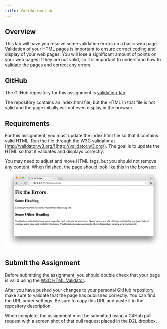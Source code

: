 ```yaml
---
title: Validation Lab
---
```


## Overview
This lab will have you resolve some validation errors on a basic web page.  Validation of your HTML pages is important to ensure correct coding and display of your web pages. You will lose a significant amount of points on your web pages if they are not valid, so it is important to understand how to validate the pages and correct any errors.

## GitHub
The GitHub repository for this assignment is [validation-lab](https://github.com/htc-ccis1301/validation-lab).

The repository contains an index.html file, but the HTML in that file is not valid and the page initially will not even display in the browser.

## Requirements
For this assignment, you must update the index.html file so that it contains valid HTML.  Run the file through the W3C validator at [http://validator.w3.org/](http://validator.w3.org/). The goal is to update the HTML so that it validates and displays correctly.

You may need to adjust and move HTML tags, but you should not remove any content.  When finished, the page should look like this in the browser:
<img src="../assets/images/validation-lab-page.png" alt="View of final Validation Lab page in browser.">

## Submit the Assignment
Before submitting the assignment, you should double check that your page is valid using the [W3C HTML Validator](http://validator.w3.org/).  

After you have pushed your changes to your personal GitHub repository, make sure to validate that the page has published correctly.  You can find the URL under settings.  Be sure to copy this URL and paste it in the repository description.

When complete, the assignment must be submitted using a GitHub pull request with a screen shot of that pull request placed in the D2L dropbox.  
